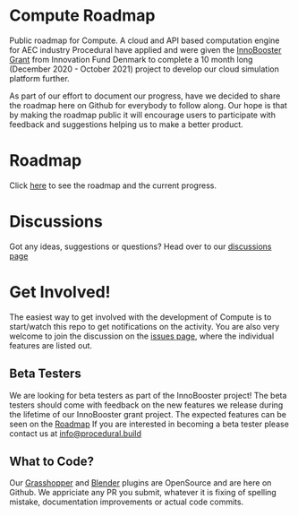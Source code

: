 # Compute Roadmap
Public roadmap for Compute.  A cloud and API based computation engine for AEC industry
Procedural have applied and were given the [InnoBooster Grant](https://innovationsfonden.dk/en/programmes/innobooster) from Innovation Fund Denmark to complete a 10 month long (December 2020 - October 2021) project to develop our cloud simulation platform further. 

As part of our effort to document our progress, have we decided to share the roadmap here on Github for everybody to follow along.
Our hope is that by making the roadmap public it will encourage users to participate with feedback and suggestions helping us to make a better product.

# Roadmap
Click [here](https://github.com/procedural-build/compute-roadmap/projects/1) to see the roadmap and the current progress.

# Discussions
Got any ideas, suggestions or questions? Head over to our [discussions page](https://github.com/procedural-build/compute-roadmap/discussions)

# Get Involved!
The easiest way to get involved with the development of Compute is to start/watch this repo to get notifications on the activity. You are also very welcome to join the discussion on the [issues page](https://github.com/procedural-build/compute-roadmap/issues), where the individual features are listed out.

## Beta Testers
We are looking for beta testers as part of the InnoBooster project! The beta testers should come with feedback on the new features we release during the lifetime of our InnoBooster grant project. The expected features can be seen on the [Roadmap](https://github.com/procedural-build/compute-roadmap/projects/1)
If you are interested in becoming a beta tester please contact us at info@procedural.build

## What to Code?
Our [Grasshopper](https://github.com/procedural-build/ProceduralCS) and [Blender](https://github.com/procedural-build/procedural-blender) plugins are OpenSource and are here on Github. 
We appriciate any PR you submit, whatever it is fixing of spelling mistake, documentation improvements or actual code commits. 
